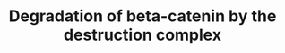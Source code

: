 ---
annotations:
- type: Pathway Ontology
  value: Wnt signaling pathway
authors:
- ReactomeTeam
- Anwesha
- Mkutmon
description: The beta-catenin destruction complex plays a key role in the canonical
  Wnt signaling pathway. In the absence of Wnt signaling, this complex controls the
  levels of cytoplamic beta-catenin. Beta-catenin associates with and is phosphorylated
  by the destruction complex. Phosphorylated beta-catenin is recognized and ubiquitinated
  by the SCF-beta TrCP ubiquitin ligase complex and is subsequently degraded by the
  proteasome (reviewed in Kimelman and Xu, 2006).  View original pathway at [http://www.reactome.org/PathwayBrowser/#DIAGRAM=195253
  Reactome].
last-edited: 2021-01-25
organisms:
- Homo sapiens
redirect_from:
- /index.php/Pathway:WP2773
- /instance/WP2773
schema-jsonld:
- '@context': https://schema.org/
  '@id': https://wikipathways.github.io/pathways/WP2773.html
  '@type': Dataset
  creator:
    '@type': Organization
    name: WikiPathways
  description: The beta-catenin destruction complex plays a key role in the canonical
    Wnt signaling pathway. In the absence of Wnt signaling, this complex controls
    the levels of cytoplamic beta-catenin. Beta-catenin associates with and is phosphorylated
    by the destruction complex. Phosphorylated beta-catenin is recognized and ubiquitinated
    by the SCF-beta TrCP ubiquitin ligase complex and is subsequently degraded by
    the proteasome (reviewed in Kimelman and Xu, 2006).  View original pathway at
    [http://www.reactome.org/PathwayBrowser/#DIAGRAM=195253 Reactome].
  keywords:
  - 'UBC(305-380) '
  - unknown ubiquitin
  - 'TLE3 '
  - 26S proteasome
  - 'p-S33,S37,T41,S45 CTNNB1 '
  - 'PSMB5 '
  - 'FRAT1 '
  - 'PSME3 '
  - 'PPP2R5B '
  - 'UBB(1-76) '
  - 'AXIN2 gene '
  - 'PSMF1 '
  - 'PSMA3 '
  - 'PSMA5 '
  - 'PSMD2 '
  - 'PSMA2 '
  - 'PSMC2 '
  - 'PSMC5 '
  - 'PSMD1 '
  - 'PSMD8 '
  - 'UBA52(1-76) '
  - p-AXIN:CK1alpha:GSK3B:phospho-APC (20 aa repeat region):PP2A:AMER1 complex
  - 'PSMB2 '
  - 'FRAT2 '
  - APC
  - gene:TCF/LEF:TLE
  - genes:TCF/LEF
  - ubiquitinated
  - 'RBX1 '
  - 'TLE1 '
  - target gene
  - 'UBB(77-152) '
  - target
  - BTRC:CUL1:RBX1:SKP1
  - 'p-T519,S524,S531-AXIN1 '
  - 'PPP2R5A '
  - 'MYC mRNA '
  - 'PSMB1 '
  - 'CSNK1A1 '
  - 'p-S37,T41,S45, CTNNB1 '
  - 'PSMA8 '
  - 'GSK3B '
  - CTNNB1:p-Axin:GSK3:CK1alpha:ub-APC:PP2A:AMER1 complex
  - 'UBC(229-304) '
  - 'PSME2 '
  - 'PSMC4 '
  - 'PPP2R1A '
  - 'PPP2R1B '
  - CTNNB1
  - 'PSMD13 '
  - p-S45
  - 'UBB(153-228) '
  - 'AMER1 '
  - PP2A
  - target genes
  - AXIN:GSK3:CK1alpha:ub-APC:PP2A:AMER1 complex
  - tetramer
  - 'PPP2CA '
  - 'PSMD6 '
  - 'PSMD5 '
  - 'UBC(381-456) '
  - '''canonical'' WNT'
  - 'UBC(609-684) '
  - 'UBC(77-152) '
  - Ub
  - phospho-beta-catenin:RBX1:SCF(beta-TrCP1) complex
  - 'TLE4 '
  - 'PSMD12 '
  - 'UBC(153-228) '
  - 'PSMD11 '
  - tetramer:HDAC1
  - 'PSMB3 '
  - TCF/LEF
  - K63polyUb
  - 'BTRC '
  - CSNK1A1
  - 'PSMB10 '
  - 'PSMA7 '
  - 'PPP2R5E '
  - 'TLE2 '
  - transcripts
  - ZRANB1
  - 'UBC(1-76) '
  - 'AES '
  - 'p-T41,S45 CTNNB1 '
  - ligase
  - 'AXIN2 mRNA '
  - 'PSMC1 '
  - 'PSMC6 '
  - AMER1
  - 'PSMB6 '
  - 'PSMC3 '
  - 'TCF7 '
  - 'p-S45 CTNNB1 '
  - 'p-ub-APC '
  - 'SKP1 '
  - RBX1:SKP1:CUL1:beta-TrCP1:phosphorylated beta-catenin complex
  - 'HDAC1 '
  - 'PSMB7 '
  - 'PPP2R5C '
  - 'PSMD7 '
  - 'PSMA4 '
  - 'PSMB4 '
  - 'CTBP1 '
  - 'PSMD14 '
  - 'CTNNB1 '
  - TLE
  - TCF7L2/TCF7L1:CTBPs
  - HDAC1
  - 'ZRANB1 '
  - AMER1 gene
  - 'TCF7L2 '
  - genes:TCF/LEF:TLE
  - TLE:AES
  - 'PSME4 '
  - 'PSMB9 '
  - 'CTBP2 '
  - 'UBC(457-532) '
  - AES
  - ATP
  - 'PSMD9 '
  - 'CUL1 '
  - CTBPs
  - 'MYC gene '
  - 'PPP2CB '
  - 'PSMD10 '
  - 'SHFM1 '
  - 'RPS27A(1-76) '
  - 'PPP2R5D '
  - 'PSMA6 '
  - 'K63polyUb-APC '
  - 'TCF7L1 '
  - 'PSME1 '
  - ADP
  - p-AXIN:GSK3:CK1alpha:ub-APC:PP2A:AMER1 complex
  - AXIN1 gene
  - 'PSMB8 '
  - 'PSMA1 '
  - 'UBC(533-608) '
  - p-S37,T41,S45
  - 'AXIN1 '
  - K63polyUb-APC
  - 'PSMB11 '
  - ZRANB1:K63polyUb-APC
  - 'PSMD3 '
  - GSK3B
  - FRAT1,2:GSK3beta
  - p-T41,S45
  - CTNNB1:p-AXIN:GSK3:CK1alpha:ub-APC:PP2A:AMER1 complex
  - 'LEF1 '
  - CTNNB1:p-AXIN:CK1alpha:GSK3B:phospho-ub-APC (20 aa repeat region):PP2A:AMER1 complex
  - 'PSMD4 '
  - TCF7L2/TCF7L1
  - p-S33,S37,T41,S45-beta-catenin:p-AXIN:GSK3:CK1alpha:ub-APC:PP2A:AMER1 complex
  - TLE tetramer
  - p-S33,S37,T41,S45
  - AXIN1
  license: CC0
  name: Degradation of beta-catenin by the destruction complex
seo: CreativeWork
title: Degradation of beta-catenin by the destruction complex
wpid: WP2773
---